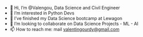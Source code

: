 - 👋 Hi, I’m @Valengou, Data Science and Civil Engineer
- 👀 I’m interested in Python Devs
- 🌱 I’ve finished my Data Science bootcamp at Lewagon
- 💞️ I’m looking to collaborate on Data Science Projects - ML - AI
- 📫 How to reach me: mail valentingourdy@gmail.com

<!---
Valengou/Valengou is a ✨ special ✨ repository because its `README.md` (this file) appears on your GitHub profile.
You can click the Preview link to take a look at your changes.
--->
